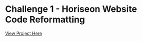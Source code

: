# Challenge 1 - Horiseon Website Code Reformatting

[View Project Here](https://birdanft.github.io/challenge-01/)